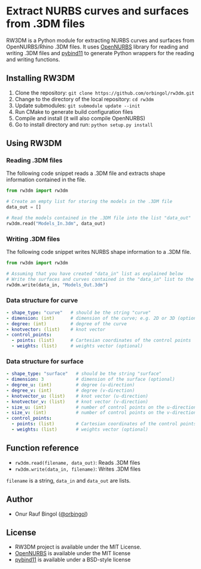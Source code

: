 # Extract NURBS curves and surfaces from .3DM files

RW3DM is a Python module for extracting NURBS curves and surfaces from OpenNURBS/Rhino .3DM files. It uses
[OpenNURBS](https://github.com/mcneel/opennurbs) library for reading and writing .3DM files
and [pybind11](https://github.com/pybind/pybind11) to generate Python wrappers for the reading
and writing functions.

## Installing RW3DM

1. Clone the repository: `git clone https://github.com/orbingol/rw3dm.git`
2. Change to the directory of the local repository: `cd rw3dm`
3. Update submodules: `git submodule update --init`
4. Run CMake to generate build configuration files
5. Compile and install (it will also compile OpenNURBS)
5. Go to install directory and run: `python setup.py install`

## Using RW3DM

### Reading .3DM files

The following code snippet reads a .3DM file and extracts shape information contained in the file.

```python
from rw3dm import rw3dm

# Create an empty list for storing the models in the .3DM file
data_out = []

# Read the models contained in the .3DM file into the list "data_out" 
rw3dm.read("Models_In.3dm", data_out)
```

### Writing .3DM files

The following code snippet writes NURBS shape information to a .3DM file.

```python
from rw3dm import rw3dm

# Assuming that you have created "data_in" list as explained below
# Write the surfaces and curves contained in the "data_in" list to the .3DM file 
rw3dm.write(data_in, "Models_Out.3dm")
```

### Data structure for curve

```yaml
- shape_type: "curve"   # should be the string "curve"
- dimension: (int)      # dimension of the curve; e.g. 2D or 3D (optional)
- degree: (int)         # degree of the curve
- knotvector: (list)    # knot vector
- control_points:
  - points: (list)      # Cartesian coordinates of the control points
  - weights: (list)     # weights vector (optional)
```

### Data structure for surface

```yaml
- shape_type: "surface"   # should be the string "surface"
- dimension: 3            # dimension of the surface (optional) 
- degree_u: (int)         # degree (u-direction)
- degree_v: (int)         # degree (v-direction)
- knotvector_u: (list)    # knot vector (u-direction)
- knotvector_v: (list)    # knot vector (v-direction)
- size_u: (int)           # number of control points on the u-direction
- size_v: (int)           # number of control points on the v-direction
- control_points:
  - points: (list)        # Cartesian coordinates of the control points
  - weights: (list)       # weights vector (optional)
```

## Function reference

* `rw3dm.read(filename, data_out)`: Reads .3DM files
* `rw3dm.write(data_in, filename)`: Writes .3DM files

`filename` is a string, `data_in` and `data_out` are lists.

## Author

* Onur Rauf Bingol ([@orbingol](https://github.com/orbingol))

## License

* RW3DM project is available under the MIT License.
* [OpenNURBS](https://github.com/mcneel/opennurbs) is available under the MIT license
* [pybind11](https://github.com/pybind/pybind11) is available under a BSD-style license
